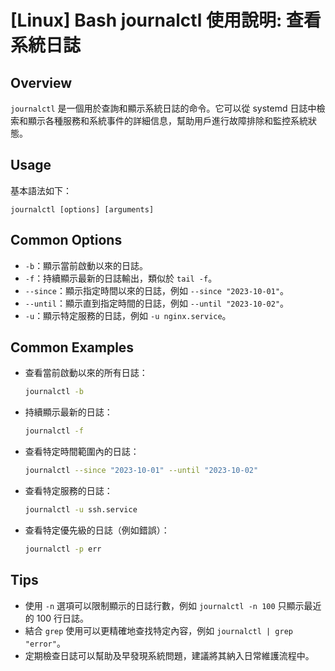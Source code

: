 # [Linux] Bash journalctl 使用說明: 查看系統日誌

## Overview
`journalctl` 是一個用於查詢和顯示系統日誌的命令。它可以從 systemd 日誌中檢索和顯示各種服務和系統事件的詳細信息，幫助用戶進行故障排除和監控系統狀態。

## Usage
基本語法如下：
```
journalctl [options] [arguments]
```

## Common Options
- `-b`：顯示當前啟動以來的日誌。
- `-f`：持續顯示最新的日誌輸出，類似於 `tail -f`。
- `--since`：顯示指定時間以來的日誌，例如 `--since "2023-10-01"`。
- `--until`：顯示直到指定時間的日誌，例如 `--until "2023-10-02"`。
- `-u`：顯示特定服務的日誌，例如 `-u nginx.service`。

## Common Examples
- 查看當前啟動以來的所有日誌：
  ```bash
  journalctl -b
  ```

- 持續顯示最新的日誌：
  ```bash
  journalctl -f
  ```

- 查看特定時間範圍內的日誌：
  ```bash
  journalctl --since "2023-10-01" --until "2023-10-02"
  ```

- 查看特定服務的日誌：
  ```bash
  journalctl -u ssh.service
  ```

- 查看特定優先級的日誌（例如錯誤）：
  ```bash
  journalctl -p err
  ```

## Tips
- 使用 `-n` 選項可以限制顯示的日誌行數，例如 `journalctl -n 100` 只顯示最近的 100 行日誌。
- 結合 `grep` 使用可以更精確地查找特定內容，例如 `journalctl | grep "error"`。
- 定期檢查日誌可以幫助及早發現系統問題，建議將其納入日常維護流程中。